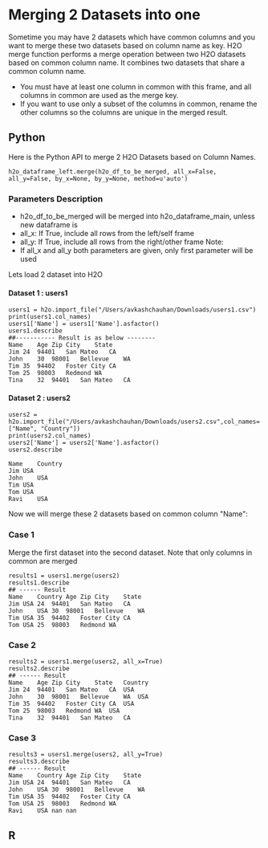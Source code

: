 # Merging 2 Datasets into one #

Sometime you may have 2 datasets which have common columns and you want to merge these two datasets based on column name as key. H2O merge function performs a merge operation between two H2O datasets based on common column name. It combines two datasets that share a common column name. 

- You must have at least one column in common with this frame, and all columns in common are used as the merge key.  
- If you want to use only a subset of the columns in common, rename the other columns so the columns are unique in the merged result.

## Python ##
Here is the Python API to merge 2 H2O Datasets based on Column Names. 
```
h2o_dataframe_left.merge(h2o_df_to_be_merged, all_x=False, all_y=False, by_x=None, by_y=None, method=u'auto')
```
### Parameters Description ###
- h2o_df_to_be_merged will be merged into h2o_dataframe_main, unless new dataframe is 
- all_x: If True, include all rows from the left/self frame
- all_y: If True, include all rows from the right/other frame
Note: 
 - If all_x and all_y both parameters are given, only first parameter will be used
 
Lets load 2 dataset into H2O
#### Dataset 1 : users1 ####
```
users1 = h2o.import_file("/Users/avkashchauhan/Downloads/users1.csv")
print(users1.col_names)
users1['Name'] = users1['Name'].asfactor()
users1.describe
##----------- Result is as below --------
Name	Age	Zip	City	State
Jim	24	94401	San Mateo	CA
John	30	98001	Bellevue	WA
Tim	35	94402	Foster City	CA
Tom	25	98003	Redmond	WA
Tina	32	94401	San Mateo	CA
```
#### Dataset 2 : users2 ####
```
users2 = h2o.import_file("/Users/avkashchauhan/Downloads/users2.csv",col_names=["Name", "Country"])
print(users2.col_names)
users2['Name'] = users2['Name'].asfactor()
users2.describe

Name	Country
Jim	USA
John	USA
Tim	USA
Tom	USA
Ravi	USA
```
Now we will merge these 2 datasets based on common column "Name": 
### Case 1 ###
Merge the first dataset into the second dataset. Note that only columns in common are merged 
```
results1 = users1.merge(users2)
results1.describe
## ------ Result
Name	Country	Age	Zip	City	State
Jim	USA	24	94401	San Mateo	CA
John	USA	30	98001	Bellevue	WA
Tim	USA	35	94402	Foster City	CA
Tom	USA	25	98003	Redmond	WA

```

### Case 2 ###

```
results2 = users1.merge(users2, all_x=True)
results2.describe
## ------ Result
Name	Age	Zip	City	State	Country
Jim	24	94401	San Mateo	CA	USA
John	30	98001	Bellevue	WA	USA
Tim	35	94402	Foster City	CA	USA
Tom	25	98003	Redmond	WA	USA
Tina	32	94401	San Mateo	CA	

```

### Case 3 ###

```
results3 = users1.merge(users2, all_y=True)
results3.describe
## ------ Result
Name	Country	Age	Zip	City	State
Jim	USA	24	94401	San Mateo	CA
John	USA	30	98001	Bellevue	WA
Tim	USA	35	94402	Foster City	CA
Tom	USA	25	98003	Redmond	WA
Ravi	USA	nan	nan	
```

## R ##

